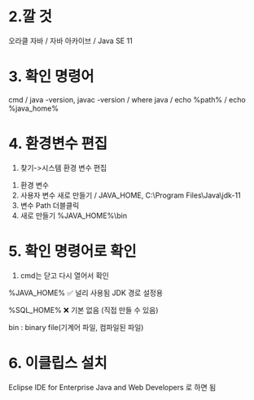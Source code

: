 # 2.깔 것
오라클 자바 / 자바 아카이브 / Java SE 11

# 3. 확인 명령어
cmd / java -version, javac -version / where java / echo %path% / echo %java_home%

# 4. 환경변수 편집
1. 찾기->시스템 환경 변수 편집 
1) 환경 변수
2) 사용자 변수 새로 만들기 / JAVA_HOME, C:\Program Files\Java\jdk-11 
3) 변수 Path 더블클릭
4) 새로 만들기 %JAVA_HOME%\bin

# 5. 확인 명령어로 확인
1) cmd는 닫고 다시 열어서 확인

%JAVA_HOME%	✅ 널리 사용됨	JDK 경로 설정용

%SQL_HOME%	❌ 기본 없음 (직접 만들 수 있음)

bin : binary file(기계어 파일, 컴파일된 파일)


# 6. 이클립스 설치

Eclipse IDE for Enterprise Java and Web Developers 로 하면 됨
